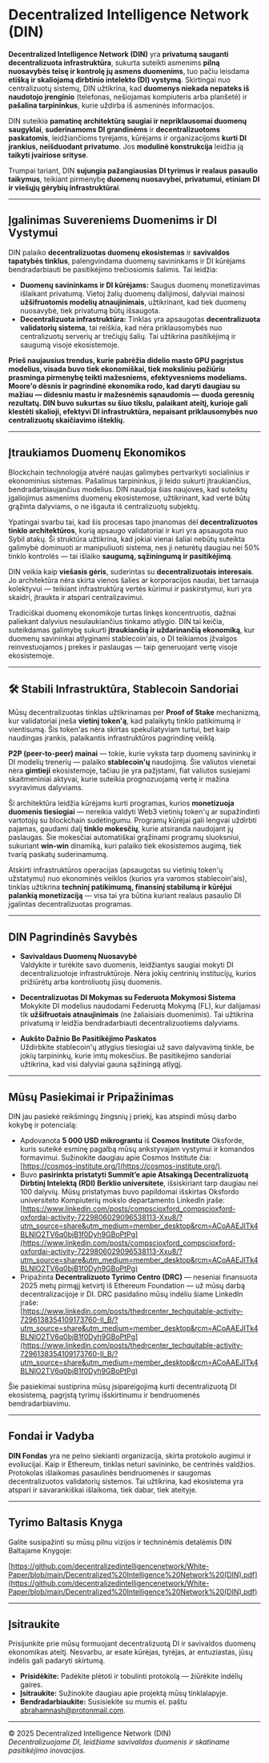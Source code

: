 # **Decentralized Intelligence Network (DIN)**

**Decentralized Intelligence Network (DIN)** yra **privatumą sauganti decentralizuota infrastruktūra**, sukurta suteikti asmenims **pilną nuosavybės teisę ir kontrolę jų asmens duomenims**, tuo pačiu leisdama **etišką ir skaliojamą dirbtinio intelekto (DI) vystymą**. Skirtingai nuo centralizuotų sistemų, DIN užtikrina, kad **duomenys niekada nepateks iš naudotojo įrenginio** (telefonas, nešiojamas kompiuteris arba planšetė) ir **pašalina tarpininkus**, kurie uždirba iš asmeninės informacijos.

DIN suteikia **pamatinę architektūrą** **saugiai ir nepriklausomai duomenų saugyklai**, **suderinamoms DI grandinėms** ir **decentralizuotoms paskatomis**, leidžiančioms tyrėjams, kūrėjams ir organizacijoms **kurti DI įrankius, neišduodant privatumo**. Jos **modulinė konstrukcija** leidžia ją **taikyti įvairiose srityse**.

Trumpai tariant, DIN **sujungia pažangiausias DI tyrimus ir realaus pasaulio taikymus**, teikiant pirmenybę **duomenų nuosavybei, privatumui, etiniam DI ir viešųjų gėrybių infrastruktūrai**.

---

## **Įgalinimas Suvereniems Duomenims ir DI Vystymui**

DIN palaiko **decentralizuotas duomenų ekosistemas** ir **savivaldos tapatybės tinklus**, palengvindama duomenų savininkams ir DI kūrėjams bendradarbiauti be pasitikėjimo trečiosiomis šalimis. Tai leidžia:

- **Duomenų savininkams ir DI kūrėjams:** Saugus duomenų monetizavimas išlaikant privatumą. Vietoj žalių duomenų dalijimosi, dalyviai mainosi **užšifruotomis modelių atnaujinimais**, užtikrinant, kad tiek duomenų nuosavybė, tiek privatumą būtų išsaugota.
- **Decentralizuota infrastruktūra:** Tinklas yra apsaugotas **decentralizuota validatorių sistema**, tai reiškia, kad nėra priklausomybės nuo centralizuotų serverių ar trečiųjų šalių. Tai užtikrina pasitikėjimą ir saugumą visoje ekosistemoje.

**Prieš naujausius trendus, kurie pabrėžia didelio masto GPU pagrįstus modelius, visada buvo tiek ekonomiškai, tiek moksliniu požiūriu prasminga pirmenybę teikti mažesniems, efektyvesniems modeliams. Moore'o dėsnis ir pagrindinė ekonomika rodo, kad daryti daugiau su mažiau — didesniu mastu ir mažesnėmis sąnaudomis — duoda geresnių rezultatų. DIN buvo sukurtas su šiuo tikslu, palaikant ateitį, kurioje gali klestėti skalioji, efektyvi DI infrastruktūra, nepaisant priklausomybės nuo centralizuotų skaičiavimo išteklių.**

---

## **Įtraukiamos Duomenų Ekonomikos**

Blockchain technologija atvėrė naujas galimybes pertvarkyti socialinius ir ekonominius sistemas. Pašalinus tarpininkus, ji leido sukurti įtraukiančius, bendradarbiaujančius modelius. DIN naudoja šias naujoves, kad suteiktų įgaliojimus asmenims duomenų ekosistemose, užtikrinant, kad vertė būtų grąžinta dalyviams, o ne išgauta iš centralizuotų subjektų.

Ypatingai svarbu tai, kad šis procesas tapo įmanomas dėl **decentralizuotos tinklo architektūros**, kurią apsaugo validatoriai ir kuri yra apsaugota nuo Sybil atakų. Ši struktūra užtikrina, kad jokiai vienai šaliai nebūtų suteikta galimybė dominuoti ar manipuliuoti sistema, nes ji neturėtų daugiau nei 50% tinklo kontrolės — tai išlaiko **saugumą, sąžiningumą ir pasitikėjimą**.

DIN veikia kaip **viešasis gėris**, suderintas su **decentralizuotais interesais**. Jo architektūra nėra skirta vienos šalies ar korporacijos naudai, bet tarnauja kolektyvui — teikiant infrastruktūrą vertės kūrimui ir paskirstymui, kuri yra skaidri, įtraukta ir atspari centralizavimui.

Tradiciškai duomenų ekonomikoje turtas linkęs koncentruotis, dažnai paliekant dalyvius nesulaukiančius tinkamo atlygio. DIN tai keičia, suteikdamas galimybę sukurti **įtraukiančią ir uždarinančią ekonomiką**, kur duomenų savininkai atlyginami stablecoin'ais, o DI teikiamos įžvalgos reinvestuojamos į prekes ir paslaugas — taip generuojant vertę visoje ekosistemoje.

---

## 🛠️ **Stabili Infrastruktūra, Stablecoin Sandoriai**

Mūsų decentralizuotas tinklas užtikrinamas per **Proof of Stake** mechanizmą, kur validatoriai įneša **vietinį token'ą**, kad palaikytų tinklo patikimumą ir vientisumą. Šis token'as nėra skirtas spekuliatyviam turtui, bet kaip naudingas įrankis, palaikantis infrastruktūros pagrindinę veiklą.

**P2P (peer-to-peer) mainai** — tokie, kurie vyksta tarp duomenų savininkų ir DI modelių trenerių — palaiko **stablecoin'ų** naudojimą. Šie valiutos vienetai nėra **gimtieji** ekosistemoje, tačiau jie yra pažįstami, fiat valiutos susiejami skaitmeniniai aktyvai, kurie suteikia prognozuojamą vertę ir mažina svyravimus dalyviams.

Ši architektūra leidžia kūrėjams kurti programas, kurios **monetizuoja duomenis tiesiogiai** — nereikia valdyti Web3 vietinių token'ų ar supažindinti vartotojų su blockchain sudėtingumu. Programų kūrėjai gali lengvai uždirbti pajamas, gaudami dalį **tinklo mokesčių**, kurie atsiranda naudojant jų paslaugas. Šie mokesčiai automatiškai grąžinami programų sluoksniui, sukuriant **win-win** dinamiką, kuri palaiko tiek ekosistemos augimą, tiek tvarią paskatų suderinamumą.

Atskirti infrastruktūros operacijas (apsaugotas su vietinių token'ų užstatymu) nuo ekonominės veiklos (kurios yra varomos stablecoin'ais), tinklas užtikrina **techninį patikimumą, finansinį stabilumą ir kūrėjui palankią monetizaciją** — visa tai yra būtina kuriant realaus pasaulio DI įgalintas decentralizuotas programas.

---

## **DIN Pagrindinės Savybės**

- **Savivaldaus Duomenų Nuosavybė**  
  Valdykite ir turėkite savo duomenis, leidžiantys saugiai mokyti DI decentralizuotoje infrastruktūroje. Nėra jokių centrinių institucijų, kurios prižiūrėtų arba kontroliuotų jūsų duomenis.

- **Decentralizuotas DI Mokymas su Federuota Mokymosi Sistema**  
  Mokykite DI modelius naudodami Federuotą Mokymą (FL), kur dalijamasi tik **užšifruotais atnaujinimais** (ne žaliaisiais duomenimis). Tai užtikrina privatumą ir leidžia bendradarbiauti decentralizuotiems dalyviams.

- **Aukšto Dažnio Be Pasitikėjimo Paskatos**  
  Uždirbkite stablecoin'ų atlygius tiesiogiai už savo dalyvavimą tinkle, be jokių tarpininkų, kurie imtų mokesčius. Be pasitikėjimo sandoriai užtikrina, kad visi dalyviai gauna sąžiningą atlygį.

---

## **Mūsų Pasiekimai ir Pripažinimas**

DIN jau pasiekė reikšmingų žingsnių į priekį, kas atspindi mūsų darbo kokybę ir potencialą:

- Apdovanota **5 000 USD mikrograntu** iš **Cosmos Institute** Oksforde, kuris suteikė esminę pagalbą mūsų ankstyvajam vystymui ir komandos formavimui. Sužinokite daugiau apie Cosmos Institute čia: [https://cosmos-institute.org/](https://cosmos-institute.org/).
- Buvo **pasirinkta pristatyti Summit’e apie Atsakingą Decentralizuotą Dirbtinį Intelektą (RDI) Berklio universitete**, išsiskiriant tarp daugiau nei 100 dalyvių. Mūsų pristatymas buvo papildomai išskirtas Oksfordo universiteto Kompiuterių mokslo departamento LinkedIn įraše:  
  [https://www.linkedin.com/posts/compscioxford_compscioxford-oxfordai-activity-7229806029096538113-Xxu8/?utm_source=share&utm_medium=member_desktop&rcm=ACoAAEJITk4BLNlO2TV6q0bjB1f0Dyh9GBoPtPg](https://www.linkedin.com/posts/compscioxford_compscioxford-oxfordai-activity-7229806029096538113-Xxu8/?utm_source=share&utm_medium=member_desktop&rcm=ACoAAEJITk4BLNlO2TV6q0bjB1f0Dyh9GBoPtPg)
- Pripažinta **Decentralizuoto Tyrimo Centro (DRC)** — neseniai finansuota 2025 metų pirmąjį ketvirtį iš Ethereum Foundation — už mūsų darbą decentralizacijoje ir DI. DRC pasidalino mūsų indėliu šiame LinkedIn įraše:  
  [https://www.linkedin.com/posts/thedrcenter_techquitable-activity-7296138354109173760-II_B/?utm_source=share&utm_medium=member_desktop&rcm=ACoAAEJITk4BLNlO2TV6q0bjB1f0Dyh9GBoPtPg](https://www.linkedin.com/posts/thedrcenter_techquitable-activity-7296138354109173760-II_B/?utm_source=share&utm_medium=member_desktop&rcm=ACoAAEJITk4BLNlO2TV6q0bjB1f0Dyh9GBoPtPg)

Šie pasiekimai sustiprina mūsų įsipareigojimą kurti decentralizuotą DI ekosistemą, pagrįstą tyrimų išskirtinumu ir bendruomenės bendradarbiavimu.

---

## **Fondai ir Vadyba**

**DIN Fondas** yra ne pelno siekianti organizacija, skirta protokolo augimui ir evoliucijai. Kaip ir Ethereum, tinklas neturi savininko, be centrinės valdžios. Protokolas išlaikomas pasaulinės bendruomenės ir saugomas decentralizuotos validatorių sistemos. Tai užtikrina, kad ekosistema yra atspari ir savarankiškai išlaikoma, tiek dabar, tiek ateityje.

---

## **Tyrimo Baltasis Knyga**

Galite susipažinti su mūsų pilnu vizijos ir techninėmis detalėmis DIN Baltajame Knygoje:

[https://github.com/decentralizedintelligencenetwork/White-Paper/blob/main/Decentralized%20Intelligence%20Network%20(DIN).pdf](https://github.com/decentralizedintelligencenetwork/White-Paper/blob/main/Decentralized%20Intelligence%20Network%20(DIN).pdf)

---

## **Įsitraukite**

Prisijunkite prie mūsų formuojant decentralizuotą DI ir savivaldos duomenų ekonomikas ateitį. Nesvarbu, ar esate kūrėjas, tyrėjas, ar entuziastas, jūsų indėlis gali padaryti skirtumą.

- **Prisidėkite:** Padėkite plėtoti ir tobulinti protokolą — žiūrėkite indėlių gaires.  
- **Įsitraukite:** Sužinokite daugiau apie projektą mūsų tinklalapyje.  
- **Bendradarbiaukite:** Susisiekite su mumis el. paštu [abrahamnash@protonmail.com](mailto:abrahamnash@protonmail.com).  

---

© 2025 Decentralized Intelligence Network (DIN)  
*Decentralizuojame DI, leidžiame savivaldos duomenis ir skatiname pasitikėjimo inovacijas.*
